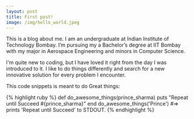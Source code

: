 ```yaml
---
layout: post
title: First post!
image: /img/hello_world.jpeg
---
```


This is a blog about me.
I am an undergraduate at Indian Institute of Technology Bombay. I’m pursuing my a Bachelor’s degree at IIT Bombay with my major in Aerospace Engineering and minors in Computer Science.

I'm quite new to coding, but I have loved it right from the day I was introduced to it. I like to do things differently and search for a new innovative solution for every problem I encounter.

This code snippets is meant to do Great things:

{% highlight ruby %}
def do_awesome_things(prince_sharma)
  puts "Repeat until Succeed #{prince_sharma}"
end
do_awesome_things('Prince')
#=> prints 'Repeat until Succeed' to STDOUT.
{% endhighlight %}

